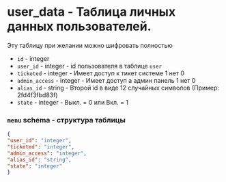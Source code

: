 # user_data - Таблица личных данных пользователей.
Эту таблицу при желании можно шифровать полностью
- `id` - integer
- `user_id` - integer - id пользователя в таблице `user`
- `ticketed` - integer - Имеет доступ к тикет системе 1 нет 0
- `admin_access` - integer - Имеет доступ а админ панель 1 нет 0
- `alias_id` - string - Второй id в виде 12 случайных символов (Пример: 2fd4f3fbd83f)
- `state` - integer - Выкл. = 0 или Вкл. = 1
### `menu` schema - структура таблицы
```json
{
"user_id": "integer",
"ticketed": "integer",
"admin_access": "integer",
"alias_id": "string",
"state": "integer"
}
```
